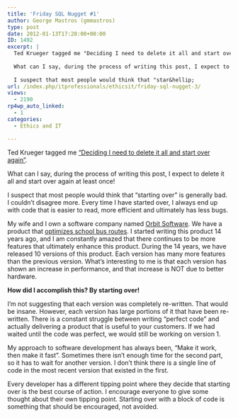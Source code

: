 ```yaml
---
title: 'Friday SQL Nugget #1'
author: George Mastros (gmmastros)
type: post
date: 2012-01-13T17:28:00+00:00
ID: 1492
excerpt: |
  Ted Krueger tagged me "Deciding I need to delete it all and start over again".
  
  What can I say, during the process of writing this post, I expect to delete it all and start over again at least once!
  
  I suspect that most people would think that "star&hellip;
url: /index.php/itprofessionals/ethicsit/friday-sql-nugget-3/
views:
  - 2190
rp4wp_auto_linked:
  - 1
categories:
  - Ethics and IT

---
```

Ted Krueger tagged me [&#8220;Deciding I need to delete it all and start over again&#8221;][1].

What can I say, during the process of writing this post, I expect to delete it all and start over again at least once!

I suspect that most people would think that &#8220;starting over&#8221; is generally bad. I couldn&#8217;t disagree more. Every time I have started over, I always end up with code that is easier to read, more efficient and ultimately has less bugs.

My wife and I own a software company named [Orbit Software][2]. We have a product that [optimizes school bus routes][3]. I started writing this product 14 years ago, and I am constantly amazed that there continues to be more features that ultimately enhance this product. During the 14 years, we have released 10 versions of this product. Each version has many more features than the previous version. What&#8217;s interesting to me is that each version has shown an increase in performance, and that increase is NOT due to better hardware.

**How did I accomplish this? By starting over!**

I&#8217;m not suggesting that each version was completely re-written. That would be insane. However, each version has large portions of it that have been re-written. There is a constant struggle between writing &#8220;perfect code&#8221; and actually delivering a product that is useful to your customers. If we had waited until the code was perfect, we would still be working on version 1.

My approach to software development has always been, &#8220;Make it work, then make it fast&#8221;. Sometimes there isn&#8217;t enough time for the second part, so it has to wait for another version. I don&#8217;t think there is a single line of code in the most recent version that existed in the first. 

Every developer has a different tipping point where they decide that starting over is the best course of action. I encourage everyone to give some thought about their own tipping point. Starting over with a block of code is something that should be encouraged, not avoided.

 [1]: /index.php/ITProfessionals/ProfessionalDevelopment/friday-sql-nugget-1
 [2]: http://orbitsoftware.net
 [3]: http://busboss.com
